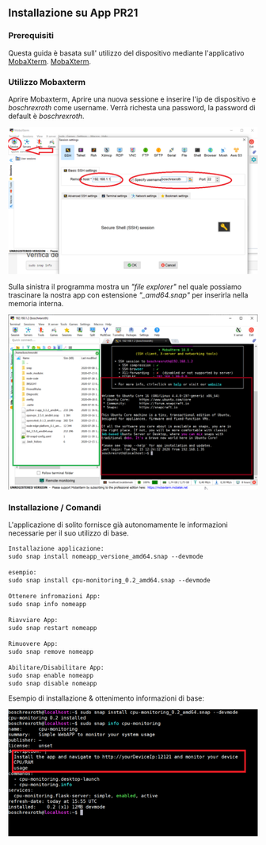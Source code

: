 


## Installazione su App PR21


### Prerequisiti
Questa guida è basata sull' utilizzo del dispositivo mediante l'applicativo 
[MobaXterm](https://mobaxterm.mobatek.net/). 
[MobaXterm](https://mobaxterm.mobatek.net/). 

### Utilizzo Mobaxterm
Aprire Mobaxterm, Aprire una nuova sessione e inserire l'ip de dispositivo e *boschrexroth* come username. Verrà richesta una password, la password di default è
*boschrexroth*.

<div class="text-center">
<img src="assets/install1.png" class="rounded mx-auto d-block">
</div>

Sulla sinistra il programma mostra un *"file explorer"* nel quale possiamo trascinare la nostra app con estensione *"_amd64.snap"* per inserirla nella memoria interna. 

<div class="text-center">
<img src="assets/install2.png" class="rounded mx-auto d-block">
</div>

### Installazione / Comandi
L'applicazione di solito fornisce già autonomamente le informazioni necessarie per il suo utilizzo di base.

    Installazione applicazione:    
    sudo snap install nomeapp_versione_amd64.snap --devmode

    esempio:
    sudo snap install cpu-monitoring_0.2_amd64.snap --devmode

    Ottenere infromazioni App:
    sudo snap info nomeapp

    Riavviare App:
    sudo snap restart nomeapp

    Rimuovere App:
    sudo snap remove nomeapp

    Abilitare/Disabilitare App:
    sudo snap enable nomeapp
    sudo snap disable nomeapp

Esempio di installazione & ottenimento informazioni di base:



<div class="text-center">
<img src="assets/install3.png" class="rounded mx-auto d-block">
</div>





